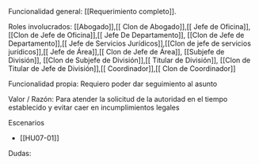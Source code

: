 Funcionalidad general:
	[[Requerimiento completo]].

Roles involucrados:
	[[Abogado]],[[ Clon de Abogado]],[[ Jefe de Oficina]], [[Clon de Jefe de Oficina]],[[ Jefe De Departamento]], [[Clon de Jefe de Departamento]],[[ Jefe de Servicios Jurídicos]],[[Clon de jefe de servicios jurídicos]],[[ Jefe de Área]],[[ Clon de Jefe de Área]], [[Subjefe de División]], [[Clon de Subjefe de División]],[[ Titular de División]], [[Clon de Titular de Jefe de División]],[[ Coordinador]],[[ Clon de Coordinador]]

Funcionalidad propia:
	Requiero poder dar seguimiento al asunto

Valor / Razón:
	Para atender la solicitud de la autoridad en el tiempo establecido y evitar caer en incumplimientos legales

Escenarios
* [[HU07-01]]

Dudas:
